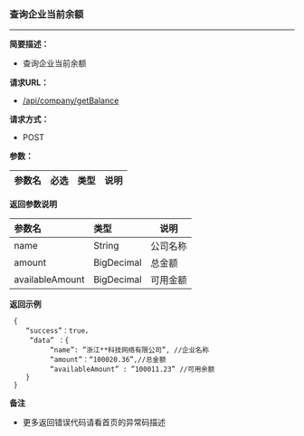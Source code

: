 ### 查询企业当前余额

---

**简要描述：**

* 查询企业当前余额

**请求URL：**

* [/api/company/getBalance](https://openApi-qa.gzlle.com`/api/company/getBalance`)

**请求方式：**

* POST 

**参数：**

| 参数名 | 必选 | 类型 | 说明 |
| :--- | :--- | :--- | --- |


**返回参数说明**

| 参数名 | 类型 | 说明 |
| :--- | :--- | --- |
| name | String | 公司名称 |
| amount | BigDecimal | 总金额 |
| availableAmount | BigDecimal | 可用金额 |

**返回示例**

```
 {
    “success”：true，
     “data” ：{
          “name”: ”浙江**科技网络有限公司”, //企业名称 
          “amount”：“100020.36”,//总金额
          “availableAmount” : ”100011.23” //可用余额
    }
 }
```

**备注**

* 更多返回错误代码请看首页的异常码描述



